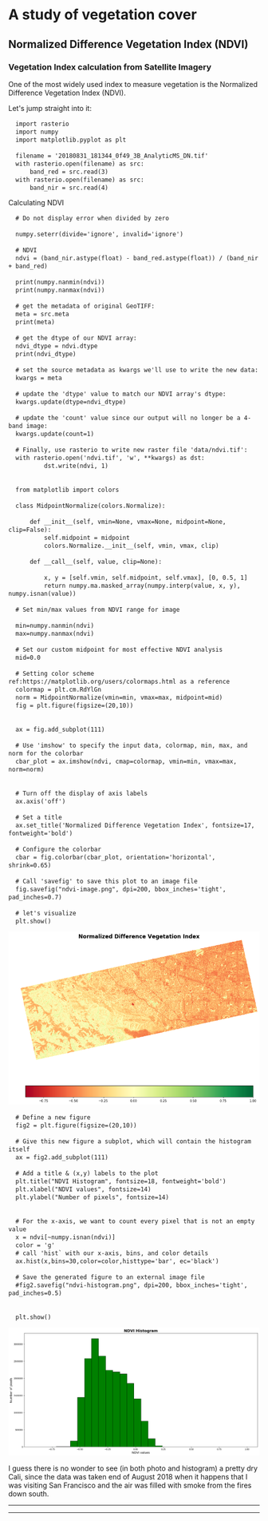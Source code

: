 # A study of vegetation cover 

## Normalized Difference Vegetation Index (NDVI)

### Vegetation Index calculation from Satellite Imagery 

One of the most widely used index to measure vegetation is the Normalized Difference Vegetation Index (NDVI).

Let's jump straight into it: 

      import rasterio
      import numpy
      import matplotlib.pyplot as plt

      filename = '20180831_181344_0f49_3B_AnalyticMS_DN.tif'
      with rasterio.open(filename) as src:
          band_red = src.read(3)
      with rasterio.open(filename) as src:
          band_nir = src.read(4)

 Calculating NDVI

      # Do not display error when divided by zero 

      numpy.seterr(divide='ignore', invalid='ignore')

      # NDVI 
      ndvi = (band_nir.astype(float) - band_red.astype(float)) / (band_nir + band_red)

      print(numpy.nanmin(ndvi)) 
      print(numpy.nanmax(ndvi))

      # get the metadata of original GeoTIFF:
      meta = src.meta
      print(meta)

      # get the dtype of our NDVI array:
      ndvi_dtype = ndvi.dtype
      print(ndvi_dtype)

      # set the source metadata as kwargs we'll use to write the new data:
      kwargs = meta

      # update the 'dtype' value to match our NDVI array's dtype:
      kwargs.update(dtype=ndvi_dtype)

      # update the 'count' value since our output will no longer be a 4-band image:
      kwargs.update(count=1)

      # Finally, use rasterio to write new raster file 'data/ndvi.tif':
      with rasterio.open('ndvi.tif', 'w', **kwargs) as dst:
              dst.write(ndvi, 1)


      from matplotlib import colors

      class MidpointNormalize(colors.Normalize):

          def __init__(self, vmin=None, vmax=None, midpoint=None, clip=False):
              self.midpoint = midpoint
              colors.Normalize.__init__(self, vmin, vmax, clip)

          def __call__(self, value, clip=None):

              x, y = [self.vmin, self.midpoint, self.vmax], [0, 0.5, 1]
              return numpy.ma.masked_array(numpy.interp(value, x, y), numpy.isnan(value))

      # Set min/max values from NDVI range for image

      min=numpy.nanmin(ndvi)
      max=numpy.nanmax(ndvi)

      # Set our custom midpoint for most effective NDVI analysis
      mid=0.0

      # Setting color scheme ref:https://matplotlib.org/users/colormaps.html as a reference
      colormap = plt.cm.RdYlGn 
      norm = MidpointNormalize(vmin=min, vmax=max, midpoint=mid)
      fig = plt.figure(figsize=(20,10))


      ax = fig.add_subplot(111)

      # Use 'imshow' to specify the input data, colormap, min, max, and norm for the colorbar
      cbar_plot = ax.imshow(ndvi, cmap=colormap, vmin=min, vmax=max, norm=norm)


      # Turn off the display of axis labels 
      ax.axis('off')

      # Set a title 
      ax.set_title('Normalized Difference Vegetation Index', fontsize=17, fontweight='bold')

      # Configure the colorbar
      cbar = fig.colorbar(cbar_plot, orientation='horizontal', shrink=0.65)

      # Call 'savefig' to save this plot to an image file
      fig.savefig("ndvi-image.png", dpi=200, bbox_inches='tight', pad_inches=0.7)

      # let's visualize
      plt.show()

![# Welcome to my adventure](/images/Cali4.png) 

      # Define a new figure
      fig2 = plt.figure(figsize=(20,10))

      # Give this new figure a subplot, which will contain the histogram itself
      ax = fig2.add_subplot(111)

      # Add a title & (x,y) labels to the plot
      plt.title("NDVI Histogram", fontsize=18, fontweight='bold')
      plt.xlabel("NDVI values", fontsize=14)
      plt.ylabel("Number of pixels", fontsize=14)


      # For the x-axis, we want to count every pixel that is not an empty value
      x = ndvi[~numpy.isnan(ndvi)]
      color = 'g'
      # call 'hist` with our x-axis, bins, and color details
      ax.hist(x,bins=30,color=color,histtype='bar', ec='black')

      # Save the generated figure to an external image file
      #fig2.savefig("ndvi-histogram.png", dpi=200, bbox_inches='tight', pad_inches=0.5)


      plt.show()

![# Welcome to my adventure](/images/Cali5.png) 

I guess there is no wonder to see (in both photo and histogram) a pretty dry Cali, since the data was taken end of August 2018 when it happens that I was visiting San Francisco and the air was filled with smoke from the fires down south. 

-------------------------------------
-------------------------------
